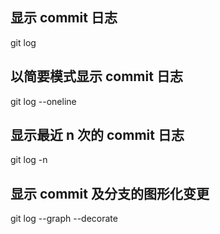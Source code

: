 ## 显示 commit 日志
git log

## 以简要模式显示 commit 日志
git log --oneline

## 显示最近 n 次的 commit 日志
git log -n

## 显示 commit 及分支的图形化变更
git log --graph --decorate
